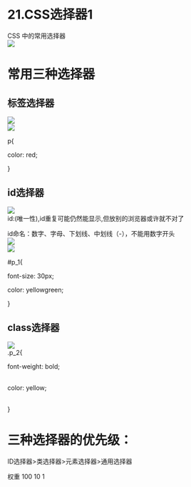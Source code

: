 # 21.CSS选择器1

CSS 中的常用选择器<br />![](https://cdn.nlark.com/yuque/0/2019/png/349894/1561980371509-e7ffaa2c-8f8e-42bd-be66-cf21083b74da.png#align=left&display=inline&height=473&originHeight=315&originWidth=193&status=done&width=290)

<a name="59e28951"></a>
# 常用三种选择器
<a name="a0d2d27f"></a>
## 标签选择器
![](https://cdn.nlark.com/yuque/0/2019/png/349894/1561980371576-fa8caa31-c9ba-4e0b-a969-531e8b66d3f8.png#align=left&display=inline&height=490&originHeight=734&originWidth=667&status=done&width=445)<br />![](https://cdn.nlark.com/yuque/0/2019/png/349894/1561980371639-2445998e-e586-4438-b43c-6a93b9a79403.png#align=left&display=inline&height=556&originHeight=628&originWidth=208&status=done&width=184)

p{

color: red;

}

<a name="15e0e466"></a>
## id选择器

![](https://cdn.nlark.com/yuque/0/2019/png/349894/1561980371704-2731abf0-1e4d-4865-95c1-d29fd2511646.png#align=left&display=inline&height=42&originHeight=28&originWidth=295&status=done&width=443)<br />id:(唯一性),id重复可能仍然能显示,但放别的浏览器或许就不对了

id命名：数字、字母、下划线、中划线（-），不能用数字开头<br />![](https://cdn.nlark.com/yuque/0/2019/png/349894/1561980371782-09d2a3e0-b8b6-428a-86b3-3e686e5ce8ae.png#align=left&display=inline&height=502&originHeight=1084&originWidth=1094&status=done&width=507)<br />![](https://cdn.nlark.com/yuque/0/2019/png/349894/1561980371856-91dd0401-63de-41c8-b566-2bba913e04a3.png#align=left&display=inline&height=574&originHeight=672&originWidth=240&status=done&width=205)



#p_1{

font-size: 30px;

color: yellowgreen;

}

<a name="964c001f"></a>
## class选择器
![](https://cdn.nlark.com/yuque/0/2019/png/349894/1561980371930-4af2613e-b65e-492f-b7f4-2e48a53797cc.png#align=left&display=inline&height=529&originHeight=426&originWidth=727&status=done&width=902)<br />.p_2{

font-weight: bold;<br /> 




color: yellow;<br /> 


}


<a name="IymlH"></a>
# 三种选择器的优先级：



ID选择器>类选择器>元素选择器>通用选择器



权重	100	10	1
